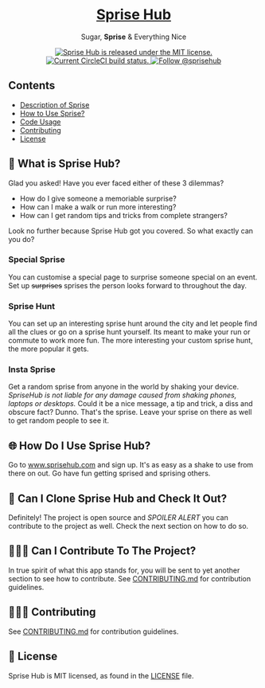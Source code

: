 <h1 align="center">
  <a href="https://facebook.github.io/react-native/">
    Sprise Hub
  </a>
</h1>

<p align="center">
  Sugar, <strong>Sprise</strong> & Everything Nice
</p>

<p align="center">
  <a href="https://github.com/M-Shehu/hrsf114-mvp/master/LICENSE">
    <img src="https://img.shields.io/badge/license-MIT-blue.svg" alt="Sprise Hub is released under the MIT license." />
  </a>
  <a href="https://circleci.com/gh/M-Shehu/hrsf114-mvp">
    <img src="https://circleci.com/gh/M-Shehu/hrsf114-mvp.svg?style=shield" alt="Current CircleCI build status." />
  </a>
  <a href="https://twitter.com/intent/follow?screen_name=sprisehub">
    <img src="https://img.shields.io/twitter/follow/sprisehub.svg?label=Follow%20@sprisehub" alt="Follow @sprisehub" />
  </a>
</p>

## Contents

- [Description of Sprise](#-what-is-sprise-hub?)
- [How to Use Sprise?](#-how-do-i-use-sprise-hub?)
- [Code Usage](#-can-i-clone-sprise-hub-and-check-it-out?)
- [Contributing](#-can-i-contribute-to-the-project?)
- [License](#-license)


## 🤔 What is Sprise Hub? ##
Glad you asked! Have you ever faced either of these 3 dilemmas?
- How do I give someone a memoriable surprise?
- How can I make a walk or run more interesting?
- How can I get random tips and tricks from complete strangers?

Look no further because Sprise Hub got you covered. So what exactly can you do?

### Special Sprise
You can customise a special page to surprise someone special on an event. Set up ~~surprises~~ sprises the person looks forward to throughout the day.

### Sprise Hunt
You can set up an interesting sprise hunt around the city and let people find all the clues or go on a sprise hunt yourself. Its meant to make your run or commute to work more fun. The more interesting your custom sprise hunt, the more popular it gets.

### Insta Sprise
Get a random sprise from anyone in the world by shaking your device. *SpriseHub is not liable for any damage caused from shaking phones, laptops or desktops.* Could it be a nice message, a tip and trick, a diss and obscure fact? Dunno. That's the sprise. Leave your sprise on there as well to get random people to see it.

## 🌐 How Do I Use Sprise Hub? ##
Go to www.sprisehub.com and sign up. It's as easy as a shake to use from there on out. Go have fun getting sprised and sprising others. 

## 👥 Can I Clone Sprise Hub and Check It Out? ##
Definitely! The project is open source and *SPOILER ALERT* you can contribute to the project as well. Check the next section on how to do so. 

## 🧑‍🤝‍🧑 Can I Contribute To The Project? ##
In true spirit of what this app stands for, you will be sent to yet another section to see how to contribute. See [CONTRIBUTING.md](CONTRIBUTING.md) for contribution guidelines.

## 🧑‍🤝‍🧑 Contributing
See [CONTRIBUTING.md](CONTRIBUTING.md) for contribution guidelines.

## 📄 License

Sprise Hub is MIT licensed, as found in the [LICENSE][l] file.

[l]: https://github.com/M-Shehu/hrsf114-mvp/master/LICENSE